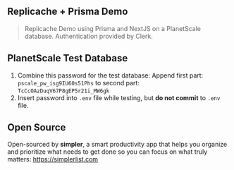 ## Replicache + Prisma Demo

> Replicache Demo using Prisma and NextJS on a PlanetScale database. Authentication provided by Clerk.

## PlanetScale Test Database

1. Combine this password for the test database: Append first part: `pscale_pw_isg9IU60s51Phs` to second part: `TcCcOAzDuqV67P8gEP5r21i_MW6gk`
2. Insert password into `.env` file while testing, but **do not commit** to `.env` file.

## Open Source

Open-sourced by **simpler**, a smart productivity app that helps you organize and prioritize what needs to get done so you can focus on what truly matters: https://simplerlist.com
